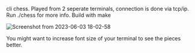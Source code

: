 cli chess.
Played from 2 seperate terminals, connection is done via tcp/ip.
Run ./chess for more info. Build with make

![Screenshot from 2023-06-03 18-02-58](https://github.com/nzlatkov/chess/assets/44267903/06571245-6c0d-4c9b-98e0-86b076aed636)

You might want to increase font size of your terminal to see the pieces better.
